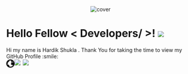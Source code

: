 <div align="center">
<img width="100%" height = "500px" src="https://images.pexels.com/photos/2882552/pexels-photo-2882552.jpeg?cs=srgb&dl=pexels-miguel-%C3%A1-padri%C3%B1%C3%A1n-2882552.jpg&fm=jpg" alt="cover" />
</div>
<h1> Hello Fellow < Developers/ >! <img src = "https://raw.githubusercontent.com/MartinHeinz/MartinHeinz/master/wave.gif" width = 50px> </h1>
<div size='20px'> Hi my name is Hardik Shukla . Thank You for taking the time to view my GitHub Profile :smile: 
</div>


<div>
<img align="left" width="22px" src="https://raw.githubusercontent.com/iconic/open-iconic/master/svg/globe.svg" / href= "https://github.com/">
<img align="left" width="22px" src="https://cdn.jsdelivr.net/npm/simple-icons@v3/icons/twitter.svg" href="https://twitter.com/"/>
<img align="left" width="22px" src="https://cdn.jsdelivr.net/npm/simple-icons@v3/icons/linkedin.svg" href= "https://www.linkedin.com/in/"/>
</div>
